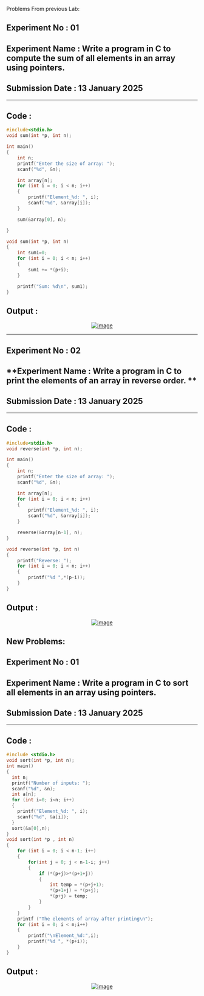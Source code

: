 
<h>Problems From previous Lab: </h>
## **Experiment No : 01**

## **Experiment Name :  Write a program in C to compute the sum of all elements in an array using pointers.**

## **Submission Date : 13 January 2025**

----------

## **Code :**
```C
#include<stdio.h>
void sum(int *p, int n);

int main()
{
    int n;
    printf("Enter the size of array: ");
    scanf("%d", &n);

    int array[n];
    for (int i = 0; i < n; i++)
    {
        printf("Element_%d: ", i);
        scanf("%d", &array[i]);
    }

    sum(&array[0], n);

}

void sum(int *p, int n)
{
    int sum1=0;
    for (int i = 0; i < n; i++)
    {
        sum1 += *(p+i);
    }

    printf("Sum: %d\n", sum1);
}
```

## **Output :**
<p align="center">
<a href="https://ibb.co.com/TbxZLdh"><img src="https://i.ibb.co.com/YyF6Zwj/image.png" alt="image" border="0"></a>
</p>



----------
## **Experiment No : 02**

## **Experiment Name : Write a program in C to print the elements of an array in reverse  order. **

## **Submission Date : 13 January 2025**

----------

## **Code :**
```C
#include<stdio.h>
void reverse(int *p, int n);

int main()
{
    int n;
    printf("Enter the size of array: ");
    scanf("%d", &n);

    int array[n];
    for (int i = 0; i < n; i++)
    {
        printf("Element_%d: ", i);
        scanf("%d", &array[i]);
    }

    reverse(&array[n-1], n);
}

void reverse(int *p, int n)
{
    printf("Reverse: ");
    for (int i = 0; i < n; i++)
    {
        printf("%d ",*(p-i));
    }
}
```

## **Output :**
<p align="center">
<a href="https://ibb.co.com/jVGgDcp"><img src="https://i.ibb.co.com/6vbgF3d/image.png" alt="image" border="0"></a>
</p>


New Problems:
-------------------

## **Experiment No : 01**

## **Experiment Name :  Write a program in C to sort all elements in an array using pointers.**

## **Submission Date : 13 January 2025**

----------

## **Code :**
```C
#include <stdio.h>
void sort(int *p, int n);
int main()
{ 
  int n;
  printf("Number of inputs: ");
  scanf("%d", &n);
  int a[n];
  for (int i=0; i<n; i++)
  {
    printf("Element_%d: ", i);
    scanf("%d", &a[i]);
  }
  sort(&a[0],n);
}
void sort(int *p , int n)
{
    for (int i = 0; i < n-1; i++)
    {
        for(int j = 0; j < n-1-i; j++)
        {
            if (*(p+j)>*(p+1+j))
            {
                int temp = *(p+j+1);
                *(p+1+j) = *(p+j);
                *(p+j) = temp;
            }
        }
    }
    printf ("The elements of array after printing\n");
    for (int i = 0; i < n;i++)
    {
        printf("\nElement_%d:",i);
        printf("%d ", *(p+i));
    }
}

```

## **Output :**
<p align="center">
<a href="https://ibb.co.com/nmJw560"><img src="https://i.ibb.co.com/zxvm0Q5/image.png" alt="image" border="0"></a>
</p>
